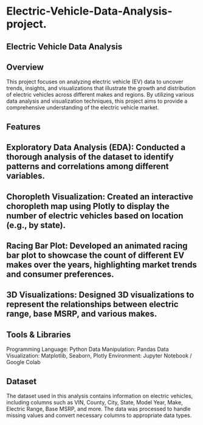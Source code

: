 # Electric-Vehicle-Data-Analysis-project.

## Electric Vehicle Data Analysis

## Overview

This project focuses on analyzing electric vehicle (EV) data to uncover trends, insights, and visualizations that illustrate the growth and distribution of electric vehicles across different makes and regions. By utilizing various data analysis and visualization techniques, this project aims to provide a comprehensive understanding of the electric vehicle market.

## Features

## Exploratory Data Analysis (EDA): Conducted a thorough analysis of the dataset to identify patterns and correlations among different variables.

## Choropleth Visualization: Created an interactive choropleth map using Plotly to display the number of electric vehicles based on location (e.g., by state).

## Racing Bar Plot: Developed an animated racing bar plot to showcase the count of different EV makes over the years, highlighting market trends and consumer preferences.
## 3D Visualizations: Designed 3D visualizations to represent the relationships between electric range, base MSRP, and various makes.

## Tools & Libraries

Programming Language: Python
Data Manipulation: Pandas
Data Visualization: Matplotlib, Seaborn, Plotly
Environment: Jupyter Notebook / Google Colab

## Dataset
The dataset used in this analysis contains information on electric vehicles, including columns such as VIN, County, City, State, Model Year, Make, Electric Range, Base MSRP, and more. The data was processed to handle missing values and convert necessary columns to appropriate data types.


